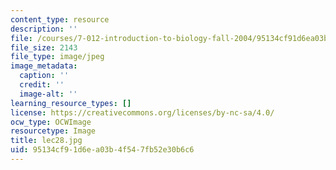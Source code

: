 ```yaml
---
content_type: resource
description: ''
file: /courses/7-012-introduction-to-biology-fall-2004/95134cf91d6ea03b4f547fb52e30b6c6_lec28.jpg
file_size: 2143
file_type: image/jpeg
image_metadata:
  caption: ''
  credit: ''
  image-alt: ''
learning_resource_types: []
license: https://creativecommons.org/licenses/by-nc-sa/4.0/
ocw_type: OCWImage
resourcetype: Image
title: lec28.jpg
uid: 95134cf9-1d6e-a03b-4f54-7fb52e30b6c6
---
```

